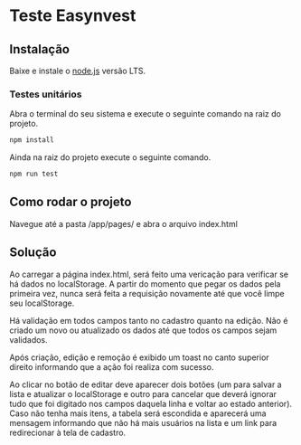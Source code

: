 # Teste Easynvest

## Instalação

Baixe e instale o [node.js](https://nodejs.org/en/) versão LTS.

### Testes unitários

Abra o terminal do seu sistema e execute o seguinte comando na raiz do projeto.

```sh
npm install
```

Ainda na raiz do projeto execute o seguinte comando.

```sh
npm run test
```

## Como rodar o projeto

Navegue até a pasta /app/pages/ e abra o arquivo index.html

## Solução

Ao carregar a página index.html, será feito uma vericação para verificar se há dados no localStorage. A partir do momento que pegar os dados pela primeira vez, nunca será feita a requisição novamente até que você limpe seu localStorage.

Há validação em todos campos tanto no cadastro quanto na edição. Não é criado um novo ou atualizado os dados até que todos os campos sejam validados. 

Após criação, edição e remoção é exibido um toast no canto superior direito informando que a ação foi realiza com sucesso. 

Ao clicar no botão de editar deve aparecer dois botões (um para salvar a lista e atualizar o localStorage e outro para cancelar que deverá ignorar tudo que foi digitado nos campos daquela linha e voltar ao estado anterior). Caso não tenha mais itens, a tabela será escondida e aparecerá uma mensagem informando que não há mais usuários na lista e um link para redirecionar à tela de cadastro.